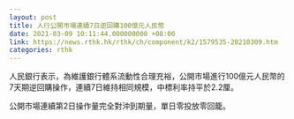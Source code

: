 ```yaml
---
layout: post
title: 人行公開市場連續7日逆回購100億元人民幣
date: 2021-03-09 10:11:44.000000000 +08:00
link: https://news.rthk.hk/rthk/ch/component/k2/1579535-20210309.htm
categories: rthk
---
```


人民銀行表示，為維護銀行體系流動性合理充裕，公開市場進行100億元人民幣的7天期逆回購操作，連續7日維持相同規模，中標利率持平於2.2厘。

公開市場連續第2日操作量完全對沖到期量，單日零投放零回籠。
